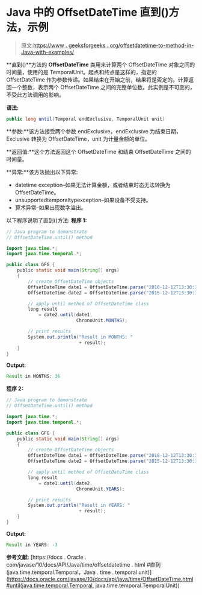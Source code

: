 # Java 中的 OffsetDateTime 直到()方法，示例

> 原文:[https://www . geeksforgeeks . org/offsetdatetime-to-method-in-Java-with-examples/](https://www.geeksforgeeks.org/offsetdatetime-until-method-in-java-with-examples/)

**直到()**方法的 **OffsetDateTime** 类用来计算两个 OffsetDateTime 对象之间的时间量，使用的是 TemporalUnit。起点和终点是这样的，指定的 OffsetDateTime 作为参数传递。如果结束在开始之前，结果将是否定的。计算返回一个整数，表示两个 OffsetDateTime 之间的完整单位数。此实例是不可变的，不受此方法调用的影响。

**语法:**

```java
public long until(Temporal endExclusive, TemporalUnit unit)

```

**参数:**该方法接受两个参数 endExclusive，endExclusive 为结束日期，Exclusive 转换为 OffsetDateTime，unit 为计量金额的单位。

**返回值:**这个方法返回这个 OffsetDateTime 和结束 OffsetDateTime 之间的时间量。

**异常:**该方法抛出以下异常:

*   datetime exception–如果无法计算金额，或者结束时态无法转换为 OffsetDateTime。
*   unsupportedtemporaltypexception–如果设备不受支持。
*   算术异常–如果出现数字溢出。

以下程序说明了直到()方法:
**程序 1:**

```java
// Java program to demonstrate
// OffsetDateTime.until() method

import java.time.*;
import java.time.temporal.*;

public class GFG {
    public static void main(String[] args)
    {
        // create OffsetDateTime objects
        OffsetDateTime date1 = OffsetDateTime.parse("2018-12-12T13:30:30+05:00");
        OffsetDateTime date2 = OffsetDateTime.parse("2015-12-12T13:30:30+05:00");

        // apply until method of OffsetDateTime class
        long result
            = date2.until(date1,
                          ChronoUnit.MONTHS);

        // print results
        System.out.println("Result in MONTHS: "
                           + result);
    }
}
```

**Output:**

```java
Result in MONTHS: 36

```

**程序 2:**

```java
// Java program to demonstrate
// OffsetDateTime.until() method

import java.time.*;
import java.time.temporal.*;

public class GFG {
    public static void main(String[] args)
    {
        // create OffsetDateTime objects
        OffsetDateTime date1 = OffsetDateTime.parse("2018-12-12T13:30:30+05:00");
        OffsetDateTime date2 = OffsetDateTime.parse("2015-12-12T13:30:30+05:00");

        // apply until method of OffsetDateTime class
        long result
            = date1.until(date2,
                          ChronoUnit.YEARS);

        // print results
        System.out.println("Result in YEARS: "
                           + result);
    }
}
```

**Output:**

```java
Result in YEARS: -3

```

**参考文献:**
[https://docs . Oracle . com/javase/10/docs/API/Java/time/offsetdatetime . html #直到(java.time.temporal.Temporal，Java . time . temporal unit)](https://docs.oracle.com/javase/10/docs/api/java/time/OffsetDateTime.html#until(java.time.temporal.Temporal, java.time.temporal.TemporalUnit))